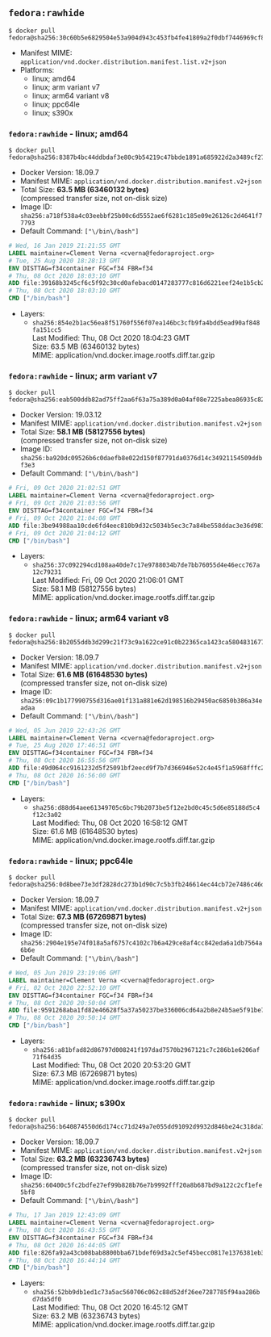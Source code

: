 ## `fedora:rawhide`

```console
$ docker pull fedora@sha256:30c60b5e6829504e53a904d943c453fb4fe41809a2f0dbf7446969cf835a96f2
```

-	Manifest MIME: `application/vnd.docker.distribution.manifest.list.v2+json`
-	Platforms:
	-	linux; amd64
	-	linux; arm variant v7
	-	linux; arm64 variant v8
	-	linux; ppc64le
	-	linux; s390x

### `fedora:rawhide` - linux; amd64

```console
$ docker pull fedora@sha256:8387b4bc44ddbdaf3e80c9b54219c47bbde1891a685922d2a3489cf277814958
```

-	Docker Version: 18.09.7
-	Manifest MIME: `application/vnd.docker.distribution.manifest.v2+json`
-	Total Size: **63.5 MB (63460132 bytes)**  
	(compressed transfer size, not on-disk size)
-	Image ID: `sha256:a718f538a4c03eebbf25b00c6d5552ae6f6281c185e09e26126c2d4641f77793`
-	Default Command: `["\/bin\/bash"]`

```dockerfile
# Wed, 16 Jan 2019 21:21:55 GMT
LABEL maintainer=Clement Verna <cverna@fedoraproject.org>
# Tue, 25 Aug 2020 18:28:13 GMT
ENV DISTTAG=f34container FGC=f34 FBR=f34
# Thu, 08 Oct 2020 18:03:10 GMT
ADD file:39168b3245cf6c5f92c30cd0afebacd0147283777c816d6221eef24e1b5cb2b8 in / 
# Thu, 08 Oct 2020 18:03:10 GMT
CMD ["/bin/bash"]
```

-	Layers:
	-	`sha256:854e2b1ac56ea8f51760f556f07ea146bc3cfb9fa4bdd5ead90af848fa151cc5`  
		Last Modified: Thu, 08 Oct 2020 18:04:23 GMT  
		Size: 63.5 MB (63460132 bytes)  
		MIME: application/vnd.docker.image.rootfs.diff.tar.gzip

### `fedora:rawhide` - linux; arm variant v7

```console
$ docker pull fedora@sha256:eab500ddb82ad75ff2aa6f63a75a389d0a04af08e7225abea86935c822df33f8
```

-	Docker Version: 19.03.12
-	Manifest MIME: `application/vnd.docker.distribution.manifest.v2+json`
-	Total Size: **58.1 MB (58127556 bytes)**  
	(compressed transfer size, not on-disk size)
-	Image ID: `sha256:ba920dc09526b6c0daefb8e022d150f87791da0376d14c34921154509ddbf3e3`
-	Default Command: `["\/bin\/bash"]`

```dockerfile
# Fri, 09 Oct 2020 21:02:51 GMT
LABEL maintainer=Clement Verna <cverna@fedoraproject.org>
# Fri, 09 Oct 2020 21:03:56 GMT
ENV DISTTAG=f34container FGC=f34 FBR=f34
# Fri, 09 Oct 2020 21:04:08 GMT
ADD file:3be94988aa10cde6fd4eec810b9d32c5034b5ec3c7a84be558ddac3e36d9811b in / 
# Fri, 09 Oct 2020 21:04:12 GMT
CMD ["/bin/bash"]
```

-	Layers:
	-	`sha256:37c092294cd108aa40de7c17e9788034b7de7bb76055d4e46ecc767a12c79231`  
		Last Modified: Fri, 09 Oct 2020 21:06:01 GMT  
		Size: 58.1 MB (58127556 bytes)  
		MIME: application/vnd.docker.image.rootfs.diff.tar.gzip

### `fedora:rawhide` - linux; arm64 variant v8

```console
$ docker pull fedora@sha256:8b2055ddb3d299c21f73c9a1622ce91c0b22365ca1423ca5804831677e36e059
```

-	Docker Version: 18.09.7
-	Manifest MIME: `application/vnd.docker.distribution.manifest.v2+json`
-	Total Size: **61.6 MB (61648530 bytes)**  
	(compressed transfer size, not on-disk size)
-	Image ID: `sha256:09c1b177990755d316ae01f131a881e62d198516b29450ac6850b386a34eadaa`
-	Default Command: `["\/bin\/bash"]`

```dockerfile
# Wed, 05 Jun 2019 22:43:26 GMT
LABEL maintainer=Clement Verna <cverna@fedoraproject.org>
# Tue, 25 Aug 2020 17:46:51 GMT
ENV DISTTAG=f34container FGC=f34 FBR=f34
# Thu, 08 Oct 2020 16:55:56 GMT
ADD file:49d064cc9161232d5f25091bf2eecd9f7b7d366946e52c4e45f1a5968fffc218 in / 
# Thu, 08 Oct 2020 16:56:00 GMT
CMD ["/bin/bash"]
```

-	Layers:
	-	`sha256:d88d64aee61349705c6bc79b2073be5f12e2bd0c45c5d6e85188d5c4f12c3a02`  
		Last Modified: Thu, 08 Oct 2020 16:58:12 GMT  
		Size: 61.6 MB (61648530 bytes)  
		MIME: application/vnd.docker.image.rootfs.diff.tar.gzip

### `fedora:rawhide` - linux; ppc64le

```console
$ docker pull fedora@sha256:0d8bee73e3df2828dc273b1d90c7c5b3fb246614ec44cb72e7486c46ded09ec1
```

-	Docker Version: 18.09.7
-	Manifest MIME: `application/vnd.docker.distribution.manifest.v2+json`
-	Total Size: **67.3 MB (67269871 bytes)**  
	(compressed transfer size, not on-disk size)
-	Image ID: `sha256:2904e195e74f018a5af6757c4102c7b6a429ce8af4cc842eda6a1db7564a6b6e`
-	Default Command: `["\/bin\/bash"]`

```dockerfile
# Wed, 05 Jun 2019 23:19:06 GMT
LABEL maintainer=Clement Verna <cverna@fedoraproject.org>
# Fri, 02 Oct 2020 22:52:10 GMT
ENV DISTTAG=f34container FGC=f34 FBR=f34
# Thu, 08 Oct 2020 20:50:04 GMT
ADD file:9591268aba1fd82e46628f5a37a50237be336006cd64a2b8e24b5ae5f91be7be in / 
# Thu, 08 Oct 2020 20:50:14 GMT
CMD ["/bin/bash"]
```

-	Layers:
	-	`sha256:a81bfad82d86797d008241f197dad7570b2967121c7c286b1e6206af71f64d35`  
		Last Modified: Thu, 08 Oct 2020 20:53:20 GMT  
		Size: 67.3 MB (67269871 bytes)  
		MIME: application/vnd.docker.image.rootfs.diff.tar.gzip

### `fedora:rawhide` - linux; s390x

```console
$ docker pull fedora@sha256:b640874550d6d174cc71d249a7e055dd91092d9932d846be24c318da769a4cd3
```

-	Docker Version: 18.09.7
-	Manifest MIME: `application/vnd.docker.distribution.manifest.v2+json`
-	Total Size: **63.2 MB (63236743 bytes)**  
	(compressed transfer size, not on-disk size)
-	Image ID: `sha256:60400c5fc2bdfe27ef99b828b76e7b9992fff20a8b687bd9a122c2cf1efe5bf8`
-	Default Command: `["\/bin\/bash"]`

```dockerfile
# Thu, 17 Jan 2019 12:43:09 GMT
LABEL maintainer=Clement Verna <cverna@fedoraproject.org>
# Thu, 08 Oct 2020 16:43:55 GMT
ENV DISTTAG=f34container FGC=f34 FBR=f34
# Thu, 08 Oct 2020 16:44:05 GMT
ADD file:826fa92a43cb08bab8800bba671bdef69d3a2c5ef45becc0817e1376381eb300 in / 
# Thu, 08 Oct 2020 16:44:14 GMT
CMD ["/bin/bash"]
```

-	Layers:
	-	`sha256:52bb9db1ed1c73a5ac560706c062c88d52df26ee7287785f94aa286bd7da5df0`  
		Last Modified: Thu, 08 Oct 2020 16:45:12 GMT  
		Size: 63.2 MB (63236743 bytes)  
		MIME: application/vnd.docker.image.rootfs.diff.tar.gzip
